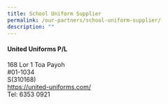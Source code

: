 ```yaml
---
title: School Uniform Supplier
permalink: /our-partners/school-uniform-supplier/
description: ""
---
```

<h4><strong>United Uniforms P/L</strong></h4>
<p>168 Lor 1 Toa Payoh<br>#01-1034<br>S(310168)<br><a target="" href="https://united-uniforms.com/">https://united-uniforms.com/</a><br>Tel: 6353 0921</p>
